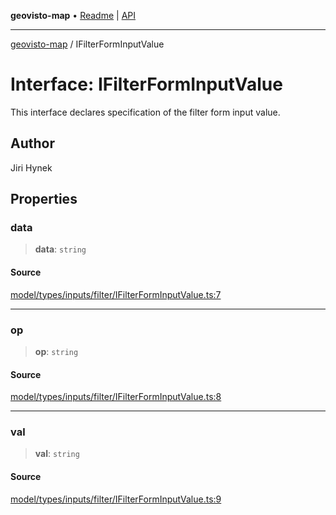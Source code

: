 **geovisto-map** • [Readme](../README.md) \| [API](../globals.md)

***

[geovisto-map](../README.md) / IFilterFormInputValue

# Interface: IFilterFormInputValue

This interface declares specification of the filter form input value.

## Author

Jiri Hynek

## Properties

### data

> **data**: `string`

#### Source

[model/types/inputs/filter/IFilterFormInputValue.ts:7](https://github.com/geovisto/geovisto-map/blob/5ee2cb5d45c19062fc8fc6beefa2848c076518b6/src/model/types/inputs/filter/IFilterFormInputValue.ts#L7)

***

### op

> **op**: `string`

#### Source

[model/types/inputs/filter/IFilterFormInputValue.ts:8](https://github.com/geovisto/geovisto-map/blob/5ee2cb5d45c19062fc8fc6beefa2848c076518b6/src/model/types/inputs/filter/IFilterFormInputValue.ts#L8)

***

### val

> **val**: `string`

#### Source

[model/types/inputs/filter/IFilterFormInputValue.ts:9](https://github.com/geovisto/geovisto-map/blob/5ee2cb5d45c19062fc8fc6beefa2848c076518b6/src/model/types/inputs/filter/IFilterFormInputValue.ts#L9)
